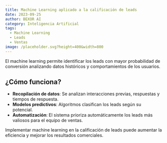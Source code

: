 ```yaml
---
title: Machine Learning aplicado a la calificación de leads
date: 2023-09-25
author: BEXOR AI
category: Inteligencia Artificial
tags:
  - Machine Learning
  - Leads
  - Ventas
image: /placeholder.svg?height=400&width=800
---
```


El machine learning permite identificar los leads con mayor probabilidad de conversión analizando datos históricos y comportamientos de los usuarios.

## ¿Cómo funciona?
- **Recopilación de datos**: Se analizan interacciones previas, respuestas y tiempos de respuesta.
- **Modelos predictivos**: Algoritmos clasifican los leads según su potencial.
- **Automatización**: El sistema prioriza automáticamente los leads más valiosos para el equipo de ventas.

Implementar machine learning en la calificación de leads puede aumentar la eficiencia y mejorar los resultados comerciales. 